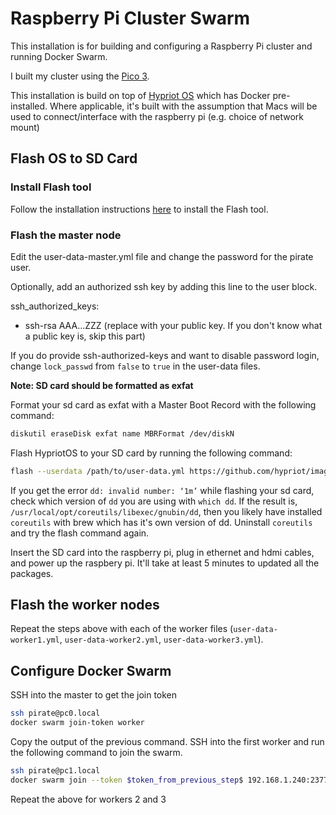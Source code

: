 # Raspberry Pi Cluster Swarm

This installation is for building and configuring a Raspberry Pi cluster and running Docker Swarm.

I built my cluster using the [Pico 3](https://www.picocluster.com/collections/pico-3/products/pico-3-raspberry-pi).

This installation is build on top of [Hypriot OS](https://hypriot.com/) which has Docker pre-installed. Where applicable, it's built with the assumption that Macs will be used to connect/interface with the raspberry pi (e.g. choice of network mount)

## Flash OS to SD Card

### Install Flash tool
Follow the installation instructions [here](https://github.com/hypriot/flash#installation) to install the Flash tool.

### Flash the master node

Edit the user-data-master.yml file and change the password for the pirate user.

Optionally, add an authorized ssh key by adding this line to the user block.

ssh_authorized_keys:
  - ssh-rsa AAA...ZZZ (replace with your public key. If you don't know what a public key is, skip this part)

If you do provide ssh-authorized-keys and want to disable password login, change `lock_passwd` from `false` to `true` in the user-data files.

**Note: SD card should be formatted as exfat**

Format your sd card as exfat with a Master Boot Record with the following command:

```bash
diskutil eraseDisk exfat name MBRFormat /dev/diskN
```

Flash HypriotOS to your SD card by running the following command:

```bash
flash --userdata /path/to/user-data.yml https://github.com/hypriot/image-builder-rpi/releases/download/v1.9.0/hypriotos-rpi-v1.9.0.img.zip
```

If you get the error `dd: invalid number: ‘1m’` while flashing your sd card, check which version of `dd` you are using with `which dd`. If the result is, `/usr/local/opt/coreutils/libexec/gnubin/dd`, then you likely have installed `coreutils` with brew which has it's own version of dd. Uninstall `coreutils` and try the flash command again.

Insert the SD card into the raspberry pi, plug in ethernet and hdmi cables, and power up the raspbery pi. It'll take at least 5 minutes to updated all the packages.

## Flash the worker nodes

Repeat the steps above with each of the worker files (`user-data-worker1.yml`, `user-data-worker2.yml`, `user-data-worker3.yml`).


## Configure Docker Swarm
SSH into the master to get the join token

```bash
ssh pirate@pc0.local
docker swarm join-token worker
```

Copy the output of the previous command. SSH into the first worker and run the following command to join the swarm.

```bash
ssh pirate@pc1.local
docker swarm join --token $token_from_previous_step$ 192.168.1.240:2377
```

Repeat the above for workers 2 and 3
